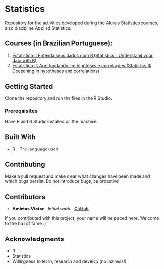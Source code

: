 # Statistics
Repository for the activities developed during the Alura's Statistics courses, also discipline Applied Statistics.

## Courses (in Brazilian Portuguese):
1. [Estatística I: Entenda seus dados com R (Statistics I: Understand your data with R)](https://cursos.alura.com.br/course/introducao-a-estatistica-1)
2. [Estatística II: Aprofundando em hipóteses e correlações (Statistics II: Deepening in hypotheses and correlations)](https://cursos.alura.com.br/course/introducao-a-estatistica-2)

## Getting Started
Clone the repository and run the files in the R Studio.

### Prerequisites
Have R and R Studio installed on the machine.

## Built With
* [R](https://www.r-project.org/) - The language used

## Contributing
Make a pull request and make clear what changes have been made and which bugs persist. Do not introduce bugs, be proactive!

## Contributors
* **Amintas Victor** - *Initial work* - [GitHub](https://github.com/amintasvrp)

 If you contributed with this project, your name will be placed here. Welcome to the hall of fame :)

## Acknowledgments
* R
* Statistics
* Willingness to learn, research and develop (no laziness!)
